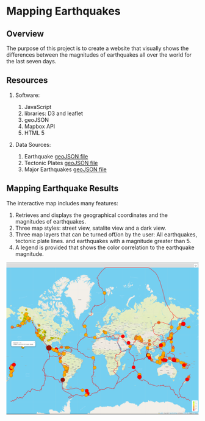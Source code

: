 # Mapping Earthquakes

## Overview
The purpose of this project is to create a website that visually shows the differences between the magnitudes of earthquakes all over the world for the last seven days.


## Resources
1. Software: 
   1. JavaScript
   2. libraries: D3 and leaflet
   3. geoJSON
   4. Mapbox API
   5. HTML 5

2. Data Sources:
   1. Earthquake [geoJSON file](https://earthquake.usgs.gov/earthquakes/feed/v1.0/summary/all_week.geojson)
   2. Tectonic Plates [geoJSON file](https://raw.githubusercontent.com/fraxen/tectonicplates/master/GeoJSON/PB2002_boundaries.json)
   3. Major Earthquakes [geoJSON file](https://earthquake.usgs.gov/earthquakes/feed/v1.0/summary/4.5_week.geojson)


## Mapping Earthquake Results
The interactive map includes many features:
1. Retrieves and displays the geographical coordinates and the magnitudes of earthquakes. 
2. Three map styles: street view, satalite view and a dark view.  
3. Three map layers that can be turned off/on by the user: All earthquakes, tectonic plate lines. and earthquakes with a magnitude greater than 5.
4. A legend is provided that shows the color correlation to the earthquake magnitude. 

![world-map](/earthquake_challenge/images/world-map.png)
